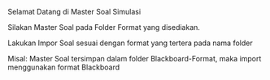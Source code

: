 Selamat Datang di Master Soal Simulasi

Silakan Master Soal pada Folder Format yang disediakan.

Lakukan Impor Soal sesuai dengan format yang tertera pada nama folder

Misal: Master Soal tersimpan dalam folder Blackboard-Format, maka import menggunakan format Blackboard
